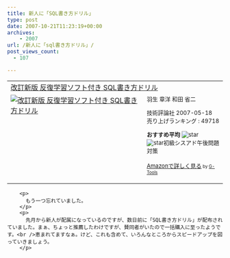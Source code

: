 ```yaml
---
title: 新人に「SQL書き方ドリル」
type: post
date: 2007-10-21T11:23:19+00:00
archives:
    - 2007
url: /新人に「sql書き方ドリル」/
post_views_count:
  - 107

---
```

<table cellpadding="5" border="0">
  <tr>
    <td colspan="2">
      <a href="http://www.amazon.co.jp/exec/obidos/ASIN/4774130850/konnokiyotaka-22/ref=nosim/" target="_blank">改訂新版 反復学習ソフト付き SQL書き方ドリル</a>
    </td>
  </tr>
  
  <tr>
    <td valign="top">
      <a href="http://www.amazon.co.jp/exec/obidos/ASIN/4774130850/konnokiyotaka-22/ref=nosim/" target="_blank"><img alt="改訂新版 反復学習ソフト付き SQL書き方ドリル" src="https://i2.wp.com/ecx.images-amazon.com/images/I/31biH4BBnPL.jpg" border="0" data-recalc-dims="1" /></a>
    </td>
    <td valign="top">
      <font size="-1">羽生 章洋 和田 省二 </p>
      <p>
        技術評論社 2007-05-18<br />売り上げランキング : 49718
      </p>
      <p>
        <strong>おすすめ平均 </strong><img alt="star" src="https://i2.wp.com/g-images.amazon.com/images/G/01/detail/stars-4-0.gif" data-recalc-dims="1" /><br /><img alt="star" src="https://i2.wp.com/g-images.amazon.com/images/G/01/detail/stars-4-0.gif" data-recalc-dims="1" />初級シスアド午後問題対策
      </p>
      <p>
        <a href="http://www.amazon.co.jp/exec/obidos/ASIN/4774130850/konnokiyotaka-22/ref=nosim/" target="_blank">Amazonで詳しく見る</a></font><font size="-2"> by <a href="http://www.goodpic.com/mt/aws/index.html">G-Tools</a></font></td> </tr> </tbody> </table> 
        
        <p>
          もう一つ忘れていました。
        </p>
        <p>
          先月から新人が配属になっているのですが、数日前に「SQL書き方ドリル」が配布されていました。まぁ、ちょっと推薦したわけですが、賛同者がいたので一括購入に至ったようです。<br />恵まれてますなぁ。けど、これも含めて、いろんなところからスピードアップを図っていきましょう。
        </p>